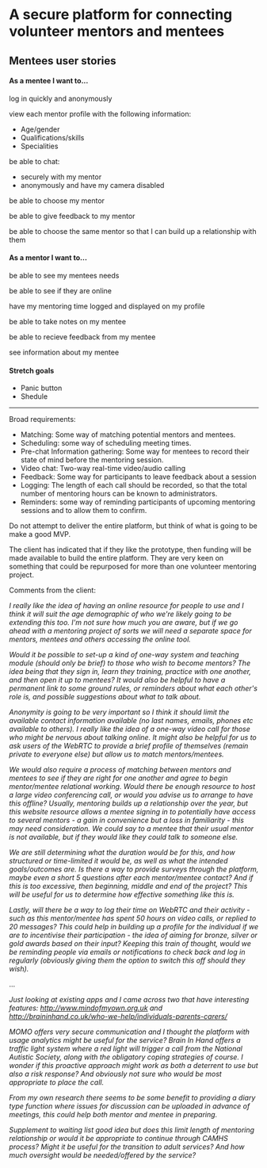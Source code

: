 # A secure platform for connecting volunteer mentors and mentees

## Mentees user stories

#### As a mentee I want to...

log in quickly and anonymously

view each mentor profile with the following information:
* Age/gender
* Qualifications/skills
* Specialities

be able to chat:
* securely with my mentor
* anonymously and have my camera disabled

be able to choose my mentor

be able to give feedback to my mentor

be able to choose the same mentor so that I can build up a relationship with them

#### As a mentor I want to...

be able to see my mentees needs

be able to see if they are online

have my mentoring time logged and displayed on my profile

be able to take notes on my mentee

be able to recieve feedback from my mentee

see information about my mentee

#### Stretch goals

* Panic button
* Shedule

----

Broad requirements:
+ Matching: Some way of matching potential mentors and mentees.
+ Scheduling: some way of scheduling meeting times.
+ Pre-chat Information gathering: Some way for mentees to record their state of mind before the mentoring session.
+ Video chat: Two-way real-time video/audio calling
+ Feedback: Some way for participants to leave feedback about a session
+ Logging: The length of each call should be recorded, so that the total number of mentoring hours can be known to administrators.
+ Reminders: some way of reminding participants of upcoming mentoring sessions and to allow them to confirm.

Do not attempt to deliver the entire platform, but think of what is going to be make a good MVP.

The client has indicated that if they like the prototype, then funding will be made available to build the entire platform. They are very keen on something that could be repurposed for more than one volunteer mentoring project.

Comments from the client:

*I really like the idea of having an online resource for people to use and I think it will suit the age demographic of who we're likely going to be extending this too. I'm not sure how much you are aware, but if we go ahead with a mentoring project of sorts we will need a separate space for mentors, mentees and others accessing the online tool.*

*Would it be possible to set-up a kind of one-way system and teaching module (should only be brief) to those who wish to become mentors? The idea being that they sign in, learn they training, practice with one another, and then open it up to mentees? It would also be helpful to have a permanent link to some ground rules, or reminders about what each other's role is, and possible suggestions about what to talk about.*

*Anonymity is going to be very important so I think it should limit the available contact information available (no last names, emails, phones etc available to others). I really like the idea of a one-way video call for those who might be nervous about talking online. It might also be helpful for us to ask users of the WebRTC to provide a brief profile of themselves (remain private to everyone else) but allow us to match mentors/mentees.*

*We would also require a process of matching between mentors and mentees to see if they are right for one another and agree to begin mentor/mentee relational working. Would there be enough resource to host a large video conferencing call, or would you advise us to arrange to have this offline? Usually, mentoring builds up a relationship over the year, but this website resource allows a mentee signing in to potentially have access to several mentors - a gain in convenience but a loss in familiarity - this may need consideration. We could say to a mentee that their usual mentor is not available, but if they would like they could talk to someone else.*

*We are still determining what the duration would be for this, and how structured or time-limited it would be, as well as what the intended goals/outcomes are. Is there a way to provide surveys through the platform, maybe even a short 5 questions after each mentor/mentee contact? And if this is too excessive, then beginning, middle and end of the project? This will be useful for us to determine how effective something like this is.*

*Lastly, will there be a way to log their time on WebRTC and their activity - such as this mentor/mentee has spent 50 hours on video calls, or replied to 20 messages? This could help in building up a profile for the individual if we are to incentivise their participation - the idea of aiming for bronze, silver or gold awards based on their input? Keeping this train of thought, would we be reminding people via emails or notifications to check back and log in regularly (obviously giving them the option to switch this off should they wish).*

...

*Just looking at existing apps and I came across two that have interesting features: http://www.mindofmyown.org.uk and http://braininhand.co.uk/who-we-help/individuals-parents-carers/*

*MOMO offers very secure communication and I thought the platform with usage analytics might be useful for the service? Brain In Hand offers a traffic light system where a red light will trigger a call from the National Autistic Society, along with the obligatory coping strategies of course. I wonder if this proactive approach might work as both a deterrent to use but also a risk response? And obviously not sure who would be most appropriate to place the call.*

*From my own research there seems to be some benefit to providing a diary type function where issues for discussion can be uploaded in advance of meetings, this could help both mentor and mentee in preparing.*

*Supplement to waiting list good idea but does this limit length of mentoring relationship or would it be appropriate to continue through CAMHS process? Might it be useful for the transition to adult services? And how much oversight would be needed/offered by the service?*
